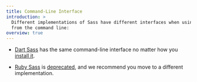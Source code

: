 ```yaml
---
title: Command-Line Interface
introduction: >
  Different implementations of Sass have different interfaces when using them
  from the command line:
overview: true
---
```


- [Dart Sass](/documentation/cli/dart-sass) has the same command-line interface no matter how
  you [install it](/dart-sass).

- [Ruby Sass](/documentation/cli/ruby-sass) is [deprecated](/ruby-sass), and we
  recommend you move to a different implementation.
